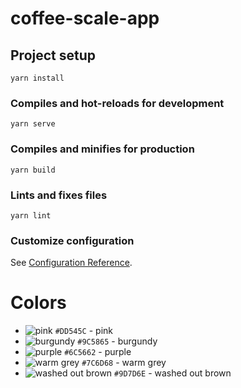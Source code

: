 # coffee-scale-app

## Project setup
```
yarn install
```

### Compiles and hot-reloads for development
```
yarn serve
```

### Compiles and minifies for production
```
yarn build
```

### Lints and fixes files
```
yarn lint
```

### Customize configuration
See [Configuration Reference](https://cli.vuejs.org/config/).

# Colors

- ![pink](https://dummyimage.com/20x20/dd545d/dd545d.png) `#DD545C` - pink
- ![burgundy](https://dummyimage.com/20x20/9c5865/9c5865.png) `#9C5865` - burgundy
- ![purple](https://dummyimage.com/20x20/6c5662/6c5662.png) `#6C5662` - purple
- ![warm grey](https://dummyimage.com/20x20/7c6d68/7c6d68.png) `#7C6D68` - warm grey
- ![washed out brown](https://dummyimage.com/20x20/9d7d6e/9d7d6e.png) `#9D7D6E` - washed out brown